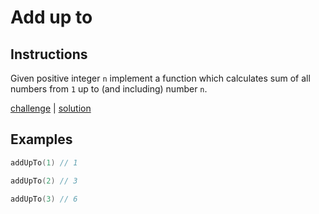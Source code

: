 # Add up to

## Instructions
Given positive integer `n` implement a function which calculates sum of all numbers from `1` up to (and including)
number `n`.

[challenge](challenge.kt) | [solution](solution.kt)

## Examples

```kotlin
addUpTo(1) // 1

addUpTo(2) // 3

addUpTo(3) // 6
```
